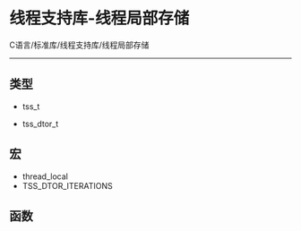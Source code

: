 # 线程支持库-线程局部存储

C语言/标准库/线程支持库/线程局部存储

---



## 类型

- tss_t

- tss_dtor_t

## 宏

- thread_local
- TSS_DTOR_ITERATIONS



## 函数